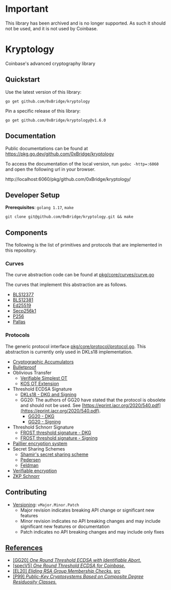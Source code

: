 # Important
This library has been archived and is no longer supported. As such it should not be used, and it is not used by Coinbase.

# Kryptology
Coinbase's advanced cryptography library

## Quickstart
Use the latest version of this library:
```$xslt
go get github.com/0xBridge/kryptology
```

Pin a specific release of this library:
```$xslt
go get github.com/0xBridge/kryptology@v1.6.0
```

## Documentation

Public documentations can be found at https://pkg.go.dev/github.com/0xBridge/kryptology

To access the documentation of the local version, run `godoc -http=:6060` and open
the following url in your browser.

http://localhost:6060/pkg/github.com/0xBridge/kryptology/

## Developer Setup
**Prerequisites**: `golang 1.17`, `make`

```$xslt
git clone git@github.com/0xBridge/kryptology.git && make 
``` 

## Components

The following is the list of primitives and protocols that are implemented in this repository.

### Curves

The curve abstraction code can be found at [pkg/core/curves/curve.go](pkg/core/curves/curve.go)

The curves that implement this abstraction are as follows.

- [BLS12377](pkg/core/curves/bls12377_curve.go)
- [BLS12381](pkg/core/curves/bls12381_curve.go)
- [Ed25519](pkg/core/curves/ed25519_curve.go)
- [Secp256k1](pkg/core/curves/k256_curve.go)
- [P256](pkg/core/curves/p256_curve.go)
- [Pallas](pkg/core/curves/pallas_curve.go)

### Protocols

The generic protocol interface [pkg/core/protocol/protocol.go](pkg/core/protocol/protocol.go).
This abstraction is currently only used in DKLs18 implementation.

- [Cryptographic Accumulators](pkg/accumulator)
- [Bulletproof](pkg/bulletproof)
- Oblivious Transfer
  - [Verifiable Simplest OT](pkg/ot/base/simplest)
  - [KOS OT Extension](pkg/ot/extension/kos)
- Threshold ECDSA Signature
  - [DKLs18 - DKG and Signing](pkg/tecdsa/dkls/v1)
  - GG20: The authors of GG20 have stated that the protocol is obsolete and should not be used. See [https://eprint.iacr.org/2020/540.pdf](https://eprint.iacr.org/2020/540.pdf).
    - [GG20 - DKG](pkg/dkg/gennaro)
    - [GG20 - Signing](pkg/tecdsa/gg20)
- Threshold Schnorr Signature
  - [FROST threshold signature - DKG](pkg/dkg/frost)
  - [FROST threshold signature - Signing](pkg/ted25519/frost)
- [Paillier encryption system](pkg/paillier)
- Secret Sharing Schemes
  - [Shamir's secret sharing scheme](pkg/sharing/shamir.go)
  - [Pedersen](pkg/sharing/pedersen.go)
  - [Feldman](pkg/sharing/feldman.go)
- [Verifiable encryption](pkg/verenc)
- [ZKP Schnorr](pkg/zkp/schnorr)


## Contributing
- [Versioning](https://blog.golang.org/publishing-go-modules): `vMajor.Minor.Patch`
    - Major revision indicates breaking API change or significant new features
    - Minor revision indicates no API breaking changes and may include significant new features or documentation
    - Patch indicates no API breaking changes and may include only fixes
 
 
## [References](docs/)
- [[GG20] _One Round Threshold ECDSA with Identifiable Abort._](https://eprint.iacr.org/2020/540.pdf)
- [[specV5] _One Round Threshold ECDSA for Coinbase._](docs/Coinbase_Pseudocode_v5.pdf)
- [[EL20] _Eliding RSA Group Membership Checks._](docs/rsa-membership.pdf) [src](https://www.overleaf.com/project/5f9c3b0624a9a600012037a3)
- [[P99] _Public-Key Cryptosystems Based on Composite Degree Residuosity Classes._](http://citeseerx.ist.psu.edu/viewdoc/download?doi=10.1.1.112.4035&rep=rep1&type=pdf)

